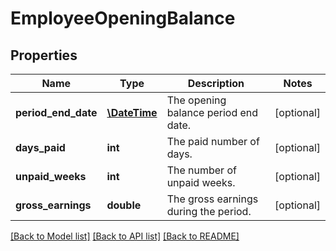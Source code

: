 # EmployeeOpeningBalance

## Properties
Name | Type | Description | Notes
------------ | ------------- | ------------- | -------------
**period_end_date** | [**\DateTime**](\DateTime.md) | The opening balance period end date. | [optional] 
**days_paid** | **int** | The paid number of days. | [optional] 
**unpaid_weeks** | **int** | The number of unpaid weeks. | [optional] 
**gross_earnings** | **double** | The gross earnings during the period. | [optional] 

[[Back to Model list]](../README.md#documentation-for-models) [[Back to API list]](../README.md#documentation-for-api-endpoints) [[Back to README]](../README.md)


